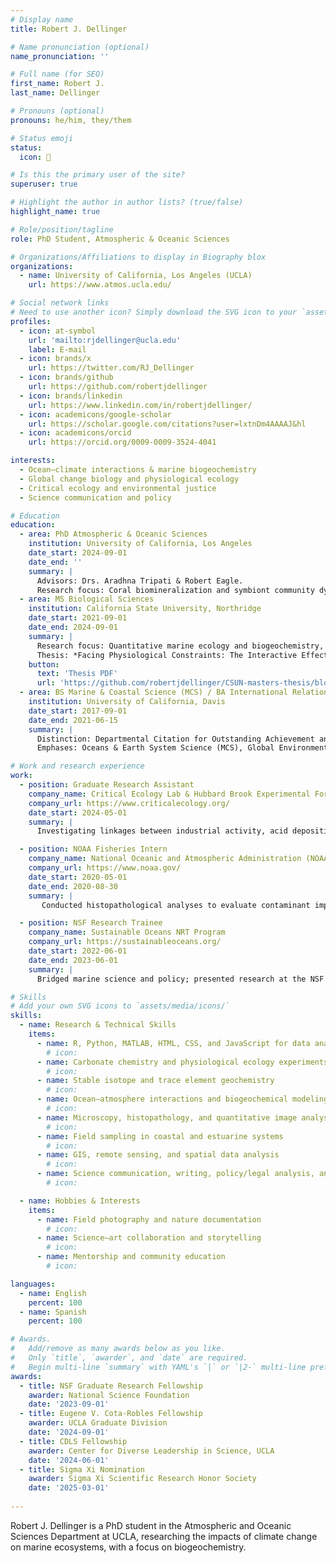```yaml
---
# Display name
title: Robert J. Dellinger

# Name pronunciation (optional)
name_pronunciation: ''

# Full name (for SEO)
first_name: Robert J.
last_name: Dellinger

# Pronouns (optional)
pronouns: he/him, they/them

# Status emoji
status:
  icon: 🌊

# Is this the primary user of the site?
superuser: true

# Highlight the author in author lists? (true/false)
highlight_name: true

# Role/position/tagline
role: PhD Student, Atmospheric & Oceanic Sciences

# Organizations/Affiliations to display in Biography blox
organizations:
  - name: University of California, Los Angeles (UCLA)
    url: https://www.atmos.ucla.edu/

# Social network links
# Need to use another icon? Simply download the SVG icon to your `assets/media/icons/` folder.
profiles:
  - icon: at-symbol
    url: 'mailto:rjdellinger@ucla.edu'
    label: E-mail
  - icon: brands/x
    url: https://twitter.com/RJ_Dellinger
  - icon: brands/github
    url: https://github.com/robertjdellinger
  - icon: brands/linkedin
    url: https://www.linkedin.com/in/robertjdellinger/
  - icon: academicons/google-scholar
    url: https://scholar.google.com/citations?user=lxtnDm4AAAAJ&hl
  - icon: academicons/orcid
    url: https://orcid.org/0009-0009-3524-4041

interests:
  - Ocean–climate interactions & marine biogeochemistry
  - Global change biology and physiological ecology
  - Critical ecology and environmental justice
  - Science communication and policy

# Education
education:
  - area: PhD Atmospheric & Oceanic Sciences
    institution: University of California, Los Angeles
    date_start: 2024-09-01
    date_end: ''
    summary: |
      Advisors: Drs. Aradhna Tripati & Robert Eagle.  
      Research focus: Coral biomineralization and symbiont community dynamics under climate variability and coastal land‑use change, integrating multi‑proxy geochemistry with ancient DNA (coraDNA).
  - area: MS Biological Sciences
    institution: California State University, Northridge
    date_start: 2021-09-01
    date_end: 2024-09-01
    summary: |
      Research focus: Quantitative marine ecology and biogeochemistry, examining the physiological and energetic responses of marine invertebrates to the combined impacts of ocean acidification and warming.
      Thesis: *Facing Physiological Constraints: The Interactive Effects of Ocean Acidification and Warming*.
    button:
      text: 'Thesis PDF'
      url: 'https://github.com/robertjdellinger/CSUN-masters-thesis/blob/main/_book/thesis.pdf'
  - area: BS Marine & Coastal Science (MCS) / BA International Relations (IR)
    institution: University of California, Davis
    date_start: 2017-09-01
    date_end: 2021-06-15
    summary: |
      Distinction: Departmental Citation for Outstanding Achievement and Contributions.
      Emphases: Oceans & Earth System Science (MCS), Global Environment & Natural Resources (IR).

# Work and research experience
work:
  - position: Graduate Research Assistant
    company_name: Critical Ecology Lab & Hubbard Brook Experimental Forest (LTER)
    company_url: https://www.criticalecology.org/
    date_start: 2024-05-01
    summary: |
      Investigating linkages between industrial activity, acid deposition, and forest biogeochemistry through interdisciplinary and critical theory frameworks as part of the [Critical Ecology Lab](https://www.criticalecology.org/).

  - position: NOAA Fisheries Intern
    company_name: National Oceanic and Atmospheric Administration (NOAA)
    company_url: https://www.noaa.gov/
    date_start: 2020-05-01
    date_end: 2020-08-30
    summary: |
       Conducted histopathological analyses to evaluate contaminant impacts on estuarine fish in urban ecosystems. Examined multiple tissues for markers of stress, disease, and injury; contributed to a Natural Resource Damage Assessment (NRDA) by quantifying pollutant-induced physiological changes, and presented findings to scientists and policymakers at NOAA’s Student Symposium.

  - position: NSF Research Trainee
    company_name: Sustainable Oceans NRT Program
    company_url: https://sustainableoceans.org/
    date_start: 2022-06-01
    date_end: 2023-06-01
    summary: |
      Bridged marine science and policy; presented research at the NSF Sustainable Oceans Symposium.

# Skills
# Add your own SVG icons to `assets/media/icons/`
skills:
  - name: Research & Technical Skills
    items:
      - name: R, Python, MATLAB, HTML, CSS, and JavaScript for data analysis and visualization
        # icon:
      - name: Carbonate chemistry and physiological ecology experiments
        # icon:
      - name: Stable isotope and trace element geochemistry
        # icon:
      - name: Ocean–atmosphere interactions and biogeochemical modeling
        # icon:
      - name: Microscopy, histopathology, and quantitative image analysis
        # icon:
      - name: Field sampling in coastal and estuarine systems
        # icon:
      - name: GIS, remote sensing, and spatial data analysis
        # icon:
      - name: Science communication, writing, policy/legal analysis, and interdisciplinary research
        # icon:

  - name: Hobbies & Interests
    items:
      - name: Field photography and nature documentation
        # icon:
      - name: Science–art collaboration and storytelling
        # icon:
      - name: Mentorship and community education
        # icon:

languages:
  - name: English
    percent: 100
  - name: Spanish
    percent: 100

# Awards.
#   Add/remove as many awards below as you like.
#   Only `title`, `awarder`, and `date` are required.
#   Begin multi-line `summary` with YAML's `|` or `|2-` multi-line prefix and indent 2 spaces below.
awards:
  - title: NSF Graduate Research Fellowship
    awarder: National Science Foundation
    date: '2023-09-01'
  - title: Eugene V. Cota-Robles Fellowship
    awarder: UCLA Graduate Division
    date: '2024-09-01'
  - title: CDLS Fellowship
    awarder: Center for Diverse Leadership in Science, UCLA
    date: '2024-06-01'
  - title: Sigma Xi Nomination
    awarder: Sigma Xi Scientific Research Honor Society
    date: '2025-03-01'
    
---
```


Robert J. Dellinger is a PhD student in the Atmospheric and Oceanic Sciences Department at UCLA, researching the impacts of climate change on marine ecosystems, with a focus on biogeochemistry. 
